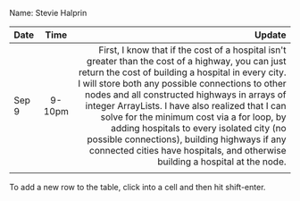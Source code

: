 Name: Stevie Halprin

| Date  |  Time  |                                                                                                                                                                                                                                                                                                                                                                                                                                                                                                                                          Update |
|:------|:------:|------------------------------------------------------------------------------------------------------------------------------------------------------------------------------------------------------------------------------------------------------------------------------------------------------------------------------------------------------------------------------------------------------------------------------------------------------------------------------------------------------------------------------------------------:|
| Sep 9 | 9-10pm |     First, I know that if the cost of a hospital isn't greater than the cost of a highway, you can just return the cost of building a hospital in every city. I will store both any possible connections to other nodes and all constructed highways in arrays of integer ArrayLists. I have also realized that I can solve for the minimum cost via a for loop, by adding hospitals to every isolated city (no possible connections), building highways if any connected cities have hospitals, and otherwise building a hospital at the node. |
|       |        |                                                                                                                                                                                                                                                                                                                                                                                                                                                                                                                                                 |


To add a new row to the table, click into a cell and then hit shift-enter.